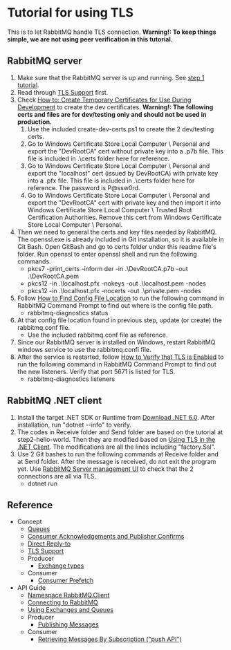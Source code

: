# Tutorial for using TLS

This is to let RabbitMQ handle TLS connection. **Warning!: To keep things simple, we are not using peer verification in this tutorial.**

## RabbitMQ server

1. Make sure that the RabbitMQ server is up and running. See [step 1 tutorial](../step1-install-server/README.md).
2. Read through [TLS Support](https://www.rabbitmq.com/ssl.html) first.
3. Check [How to: Create Temporary Certificates for Use During Development](https://docs.microsoft.com/en-us/dotnet/framework/wcf/feature-details/how-to-create-temporary-certificates-for-use-during-development) to create the dev certificates. **Warning!: The following certs and files are for dev/testing only and should not be used in production.**
   1. Use the included create-dev-certs.ps1 to create the 2 dev/testing certs.
   2. Go to Windows Certificate Store Local Computer \ Personal and export the "DevRootCA" cert without private key into a .p7b file. This file is included in .\certs folder here for reference.
   3. Go to Windows Certificate Store Local Computer \ Personal and export the "localhost" cert (issued by DevRootCA) with private key into a .pfx file. This file is included in .\certs folder here for reference. The password is P@ssw0rd.
   4. Go to Windows Certificate Store Local Computer \ Personal and export the "DevRootCA" cert with private key and then import it into Windows Certificate Store Local Computer \ Trusted Root Certification Authorities. Remove this cert from Windows Certificate Store Local Computer \ Personal.
4. Then we need to general the certs and key files needed by RabbitMQ. The openssl.exe is already included in Git installation, so it is available in Git Bash. Open GitBash and go to certs folder under this readme file's folder. Run openssl to enter openssl shell and run the following commands.
   - pkcs7 -print_certs -inform der -in .\DevRootCA.p7b -out .\DevRootCA.pem
   - pkcs12 -in .\localhost.pfx -nokeys -out .\localhost.pem -nodes
   - pkcs12 -in .\localhost.pfx -nocerts -out .\private.pem -nodes
5. Follow [How to Find Config File Location](https://www.rabbitmq.com/configure.html#verify-configuration-config-file-location) to run the following command in RabbitMQ Command Prompt to find out where is the config file path.
   - rabbitmq-diagnostics status
6. At that config file location found in previous step, update (or create) the rabbitmq.conf file.
   - Use the included rabbitmq.conf file as reference.
7. Since our RabbitMQ server is installed on Windows, restart RabbitMQ windows service to use the rabbitmq.confi file.
8. After the service is restarted, follow [How to Verify that TLS is Enabled](https://www.rabbitmq.com/ssl.html#enabling-tls-verify-configuration) to run the following command in RabbitMQ Command Prompt to find out the new listeners. Verify that port 5671 is listed for TLS.
   - rabbitmq-diagnostics listeners

## RabbitMQ .NET client

1. Install the target .NET SDK or Runtime from [Download .NET 6.0](https://dotnet.microsoft.com/en-us/download/dotnet/6.0). After installation, run "dotnet --info" to verify.
2. The codes in Receive folder and Send folder are based on the tutorial at step2-hello-world. Then they are modified based on [Using TLS in the .NET Client](https://www.rabbitmq.com/ssl.html#dotnet-client). The modifications are all the lines including "factory.Ssl".
3. Use 2 Git bashes to run the following commands at Receive folder and at Send folder. After the message is received, do not exit the program yet. Use [RabbitMQ Server management UI](http://localhost:15672/#/connections) to check that the 2 connections are all via TLS.
   - dotnet run

## Reference

- Concept
  - [Queues](https://www.rabbitmq.com/queues.html)
  - [Consumer Acknowledgements and Publisher Confirms](https://www.rabbitmq.com/confirms.html)
  - [Direct Reply-to](https://www.rabbitmq.com/direct-reply-to.html)
  - [TLS Support](https://www.rabbitmq.com/ssl.html)
  - Producer
    - [Exchange types](https://www.rabbitmq.com/tutorials/amqp-concepts.html#exchanges)
  - Consumer
    - [Consumer Prefetch](https://www.rabbitmq.com/consumer-prefetch.html)
- API Guide
  - [Namespace RabbitMQ.Client](https://rabbitmq.github.io/rabbitmq-dotnet-client/api/RabbitMQ.Client.html)
  - [Connecting to RabbitMQ](https://www.rabbitmq.com/dotnet-api-guide.html#connecting)
  - [Using Exchanges and Queues](https://www.rabbitmq.com/dotnet-api-guide.html#exchanges-and-queues)
  - Producer
    - [Publishing Messages](https://www.rabbitmq.com/dotnet-api-guide.html#publishing)
  - Consumer
    - [Retrieving Messages By Subscription ("push API")](https://www.rabbitmq.com/dotnet-api-guide.html#consuming)
